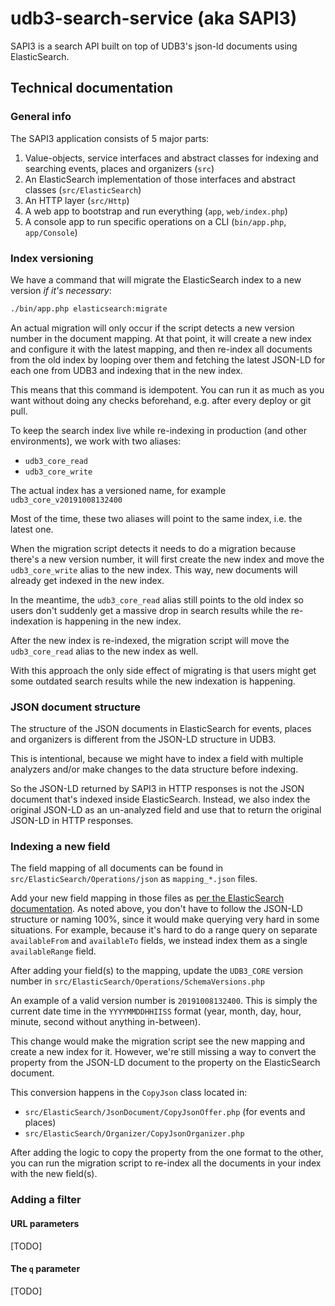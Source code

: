 # udb3-search-service (aka SAPI3)

SAPI3 is a search API built on top of UDB3's json-ld documents using ElasticSearch.

## Technical documentation

### General info

The SAPI3 application consists of 5 major parts:

1. Value-objects, service interfaces and abstract classes for indexing and searching events, places and organizers (`src`)
2. An ElasticSearch implementation of those interfaces and abstract classes (`src/ElasticSearch`)
3. An HTTP layer (`src/Http`)
4. A web app to bootstrap and run everything (`app`, `web/index.php`)
5. A console app to run specific operations on a CLI (`bin/app.php`, `app/Console`)

### Index versioning

We have a command that will migrate the ElasticSearch index to a new version _if it's necessary_:

```bash
./bin/app.php elasticsearch:migrate
```

An actual migration will only occur if the script detects a new version number in the document mapping. At that point, it will create a new index and configure it with the latest mapping, and then re-index all documents from the old index by looping over them and fetching the latest JSON-LD for each one from UDB3 and indexing that in the new index.

This means that this command is idempotent. You can run it as much as you want without doing any checks beforehand, e.g. after every deploy or git pull.


To keep the search index live while re-indexing in production (and other environments), we work with two aliases:

- `udb3_core_read`
- `udb3_core_write`

The actual index has a versioned name, for example `udb3_core_v20191008132400`

Most of the time, these two aliases will point to the same index, i.e. the latest one.

When the migration script detects it needs to do a migration because there's a new version number, it will first create the new index and move the `udb3_core_write` alias to the new index. This way, new documents will already get indexed in the new index.

In the meantime, the `udb3_core_read` alias still points to the old index so users don't suddenly get a massive drop in search results while the re-indexation is happening in the new index.

After the new index is re-indexed, the migration script will move the `udb3_core_read` alias to the new index as well.

With this approach the only side effect of migrating is that users might get some outdated search results while the new indexation is happening.

### JSON document structure

The structure of the JSON documents in ElasticSearch for events, places and organizers is different from the JSON-LD structure in UDB3.

This is intentional, because we might have to index a field with multiple analyzers and/or make changes to the data structure before indexing.

So the JSON-LD returned by SAPI3 in HTTP responses is not the JSON document that's indexed inside ElasticSearch. Instead, we also index the original JSON-LD as an un-analyzed field and use that to return the original JSON-LD in HTTP responses.  

### Indexing a new field

The field mapping of all documents can be found in `src/ElasticSearch/Operations/json` as `mapping_*.json` files.

Add your new field mapping in those files as [per the ElasticSearch documentation](https://www.elastic.co/guide/en/elasticsearch/reference/6.8/mapping.html). 
As noted above, you don't have to follow the JSON-LD structure or naming 100%, since it would make querying very hard in some situations.
For example, because it's hard to do a range query on separate `availableFrom` and `availableTo` fields, we instead index them as a single `availableRange` field.

After adding your field(s) to the mapping, update the `UDB3_CORE` version number in `src/ElasticSearch/Operations/SchemaVersions.php`

An example of a valid version number is `20191008132400`. This is simply the current date time in the `YYYYMMDDHHIISS` format (year, month, day, hour, minute, second without anything in-between).

This change would make the migration script see the new mapping and create a new index for it. However, we're still missing a way to convert the property from the JSON-LD document to the property on the ElasticSearch document.

This conversion happens in the `CopyJson` class located in:

- `src/ElasticSearch/JsonDocument/CopyJsonOffer.php` (for events and places)
- `src/ElasticSearch/Organizer/CopyJsonOrganizer.php`

After adding the logic to copy the property from the one format to the other, you can run the migration script to re-index all the documents in your index with the new field(s).

### Adding a filter

#### URL parameters

[TODO]

#### The `q` parameter

[TODO]
